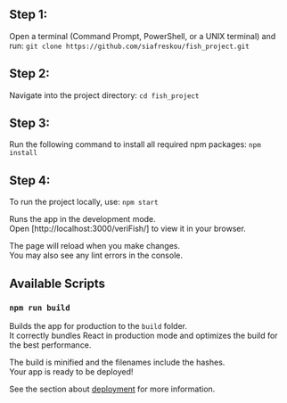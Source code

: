 ## Step 1:
Open a terminal (Command Prompt, PowerShell, or a UNIX terminal) and run:
`git clone https://github.com/siafreskou/fish_project.git`

## Step 2:
Navigate into the project directory:
`cd fish_project`

## Step 3:
Run the following command to install all required npm packages:
`npm install`

## Step 4:
To run the project locally, use:
`npm start`

Runs the app in the development mode.\
Open [http://localhost:3000/veriFish/] to view it in your browser.

The page will reload when you make changes.\
You may also see any lint errors in the console.


## Available Scripts

### `npm run build`

Builds the app for production to the `build` folder.\
It correctly bundles React in production mode and optimizes the build for the best performance.

The build is minified and the filenames include the hashes.\
Your app is ready to be deployed!

See the section about [deployment](https://facebook.github.io/create-react-app/docs/deployment) for more information.
